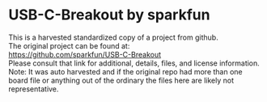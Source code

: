 
# USB-C-Breakout by sparkfun  
This is a harvested standardized copy of a project from github.  
The original project can be found at:  
https://github.com/sparkfun/USB-C-Breakout  
Please consult that link for additional, details, files, and license information.  
Note: It was auto harvested and if the original repo had more than one board file or anything out of the ordinary the files here are likely not representative.  
    